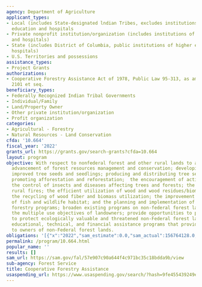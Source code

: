 ```yaml
---
agency: Department of Agriculture
applicant_types:
- Local (includes State-designated lndian Tribes, excludes institutions of higher
  education and hospitals
- Private nonprofit institution/organization (includes institutions of higher education
  and hospitals)
- State (includes District of Columbia, public institutions of higher education and
  hospitals)
- U.S. Territories and possessions
assistance_types:
- Project Grants
authorizations:
- Cooperative Forestry Assistance Act of 1978, Public Law 95-313, as amended. 16 U.S.C
  2101 et seq.
beneficiary_types:
- Federally Recognized Indian Tribal Governments
- Individual/Family
- Land/Property Owner
- Other private institution/organization
- Profit organization
categories:
- Agricultural - Forestry
- Natural Resources - Land Conservation
cfda: '10.664'
fiscal_year: '2022'
grants_url: https://grants.gov/search-grants?cfda=10.664
layout: program
objective: With respect to nonfederal forest and other rural lands to assist in the
  advancement of forest resources management and conservation; developing genetically
  improved tree seeds and seedlings; producing and distributing tree seeds and seedlings;
  promoting afforestation and reforestation;  the encouragement of active forest management;
  the control of insects and diseases affecting trees and forests; the control of
  rural fires; the efficient utilization of wood and wood residues/biomass, including
  the recycling of wood fiber and biomass utilization; the improvement and maintenance
  of fish and wildlife habitat; and the planning and implementation of urban and community
  forestry programs; broaden existing programs on non-federal forest lands to meet
  the multiple use objectives of landowners; provide opportunities to private landowners
  to protect ecologically valuable and threatened non-Federal forest land; and strengthen
  educational, technical, and financial assistance programs that provide assistance
  to owners of non-Federal forest lands.
obligations: '[{"x":"2022","sam_estimate":0.0,"sam_actual":156764128.0,"usa_spending_actual":154957721.69},{"x":"2023","sam_estimate":15000000.0,"sam_actual":0.0,"usa_spending_actual":122817874.08},{"x":"2024","sam_estimate":0.0,"sam_actual":0.0,"usa_spending_actual":0.0}]'
permalink: /program/10.664.html
popular_name: ''
results: []
sam_url: https://sam.gov/fal/57e907c90a644f4c971bc35c18bdda9b/view
sub-agency: Forest Service
title: Cooperative Forestry Assistance
usaspending_url: https://www.usaspending.gov/search/?hash=9fe455439249e8308843121a1732a3be
---
```

